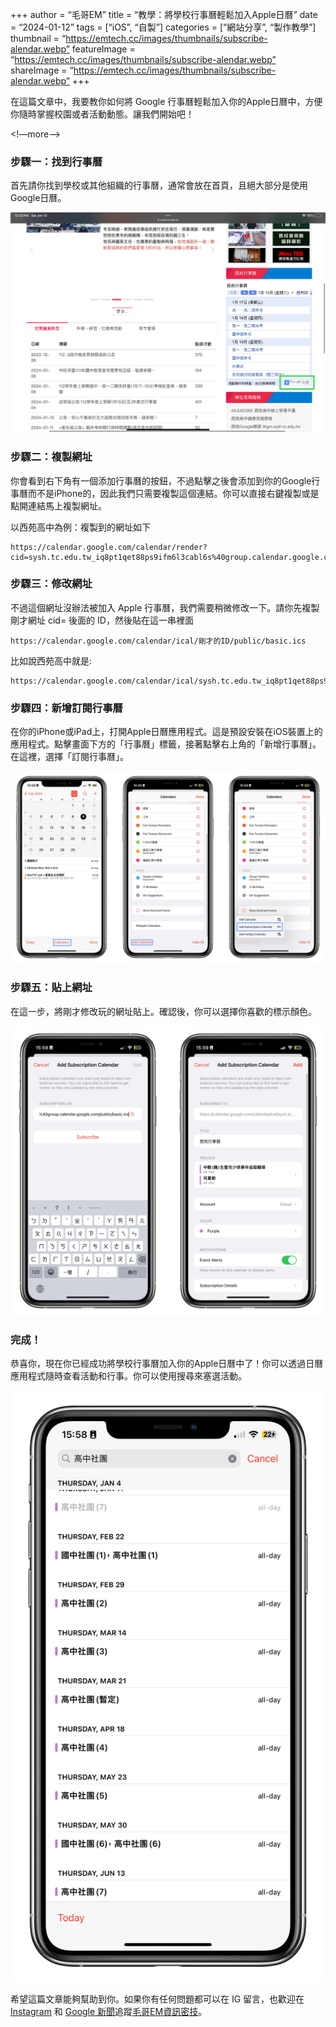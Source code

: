 +++
author = “毛哥EM”
title = “教學：將學校行事曆輕鬆加入Apple日曆”
date = “2024-01-12”
tags = [“iOS”, “自製”]
categories = [“網站分享”, “製作教學”]
thumbnail = “https://emtech.cc/images/thumbnails/subscribe-alendar.webp”
featureImage = “https://emtech.cc/images/thumbnails/subscribe-alendar.webp”
shareImage = “https://emtech.cc/images/thumbnails/subscribe-alendar.webp”
+++



在這篇文章中，我要教你如何將 Google 行事曆輕鬆加入你的Apple日曆中，方便你隨時掌握校園或者活動動態。讓我們開始吧！

<!—more—>

### 步驟一：找到行事曆

首先請你找到學校或其他組織的行事曆，通常會放在首頁，且絕大部分是使用Google日曆。

![找到行事曆](0.webp)

### 步驟二：複製網址

你會看到右下角有一個添加行事曆的按鈕，不過點擊之後會添加到你的Google行事曆而不是iPhone的，因此我們只需要複製這個連結。你可以直接右鍵複製或是點開連結馬上複製網址。

以西苑高中為例：複製到的網址如下

```
https://calendar.google.com/calendar/render?cid=sysh.tc.edu.tw_iq8pt1qet88ps9ifm6l3cabl6s%40group.calendar.google.com
```

### 步驟三：修改網址

不過這個網址沒辦法被加入 Apple 行事曆，我們需要稍微修改一下。請你先複製剛才網址 cid= 後面的 ID，然後貼在這一串裡面

```
https://calendar.google.com/calendar/ical/剛才的ID/public/basic.ics
```

比如說西苑高中就是:

```
https://calendar.google.com/calendar/ical/sysh.tc.edu.tw_iq8pt1qet88ps9ifm6l3cabl6s%40group.calendar.google.com/public/basic.ics
```

### 步驟四：新增訂閱行事曆

在你的iPhone或iPad上，打開Apple日曆應用程式。這是預設安裝在iOS裝置上的應用程式。點擊畫面下方的「行事曆」標籤，接著點擊右上角的「新增行事曆」。在這裡，選擇「訂閱行事曆」。

![新增訂閱行事曆](1.webp)

### 步驟五：貼上網址

在這一步，將剛才修改玩的網址貼上。確認後，你可以選擇你喜歡的標示顏色。

![貼上網址::img-medium](2.webp)

### 完成！

恭喜你，現在你已經成功將學校行事曆加入你的Apple日曆中了！你可以透過日曆應用程式隨時查看活動和行事。你可以使用搜尋來塞選活動。

![完成 w100::img-medium](search.webp)

希望這篇文章能夠幫助到你。如果你有任何問題都可以在 IG 留言，也歡迎在 [Instagram](https://www.instagram.com/emtech.cc) 和 [Google 新聞](https://news.google.com/publications/CAAqBwgKMKXLvgswsubVAw?ceid=TW:zh-Hant&oc=3)追蹤[毛哥EM資訊密技](https://emtech.cc/)。
